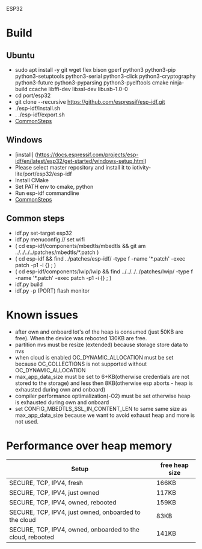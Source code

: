 ESP32

# Build

## Ubuntu
- sudo apt install -y git wget flex bison gperf python3 python3-pip python3-setuptools python3-serial python3-click python3-cryptography python3-future python3-pyparsing python3-pyelftools cmake ninja-build ccache libffi-dev libssl-dev libusb-1.0-0
 - cd port/esp32
 - git clone --recursive https://github.com/espressif/esp-idf.git 
 - ./esp-idf/install.sh
 - . ./esp-idf/export.sh
 - [CommonSteps](#common-steps)

## Windows
 - [install] (https://docs.espressif.com/projects/esp-idf/en/latest/esp32/get-started/windows-setup.html)
 - Please select master repository and install it to iotivity-lite/port/esp32/esp-idf
 - Install CMake
 - Set PATH env to cmake, python
 - Run esp-idf commandline
 - [CommonSteps](#common-steps)


## Common steps
- idf.py set-target esp32
- idf.py menuconfig // set wifi
- ( cd esp-idf/components/mbedtls/mbedtls && git am ../../../../patches/mbedtls/*.patch )
- ( cd esp-idf && find ../patches/esp-idf/ -type f -name '*.patch' -exec patch -p1 -i {} \; )
- ( cd esp-idf/components/lwip/lwip && find ../../../../patches/lwip/ -type f -name '*.patch' -exec patch -p1 -i {} \; )
- idf.py build
- idf.py -p (PORT) flash monitor

# Known issues
 - after own and onboard lot's of the heap is consumed (just 50KB are free). When the device was rebooted 130KB are free.
 - partition nvs must be resize (extended) because storage store data to nvs
 - when cloud is enabled OC_DYNAMIC_ALLOCATION must be set because OC_COLLECTIONS is not supported without OC_DYNAMIC_ALLOCATION
 - max_app_data_size must be set to 6+KB(otherwise credentials are not stored to the storage) and less then 8KB(otherwise esp aborts - heap is exhausted during own and onboard)
 - compiler performance optimalization(-O2) must be set otherwise heap is exhausted during own and onboard
 - set CONFIG_MBEDTLS_SSL_IN_CONTENT_LEN to same same size as max_app_data_size because we want to avoid exhaust heap and more is not used.

# Performance over heap memory
| Setup | free heap size |
| --------- | ----------- | 
| SECURE, TCP, IPV4, fresh | 166KB |
| SECURE, TCP, IPV4, just owned | 117KB |
| SECURE, TCP, IPV4, owned, rebooted | 159KB |
| SECURE, TCP, IPV4, just owned, onboarded to the cloud | 83KB |
| SECURE, TCP, IPV4, owned, onboarded to the cloud, rebooted | 141KB |

